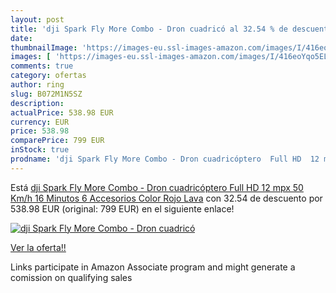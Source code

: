 ```yaml
---
layout: post
title: 'dji Spark Fly More Combo - Dron cuadricó al 32.54 % de descuento'
date: 
thumbnailImage: 'https://images-eu.ssl-images-amazon.com/images/I/416eoYqo5EL._SL200_.jpg'
images: [ 'https://images-eu.ssl-images-amazon.com/images/I/416eoYqo5EL._SL200_.jpg' ]
comments: true
category: ofertas
author: ring
slug: B072M1N5SZ
description:
actualPrice: 538.98 EUR
currency: EUR
price: 538.98
comparePrice: 799 EUR
inStock: true
prodname: 'dji Spark Fly More Combo - Dron cuadricóptero  Full HD  12 mpx  50 Km/h  16 Minutos  6 Accesorios  Color Rojo Lava'
---
```


Está [dji Spark Fly More Combo - Dron cuadricóptero  Full HD  12 mpx  50 Km/h  16 Minutos  6 Accesorios  Color Rojo Lava](https://www.amazon.es/dp/B072M1N5SZ/?tag=tolees-21) con 32.54 de descuento por 538.98 EUR (original: 799 EUR) en el siguiente enlace!

[![dji Spark Fly More Combo - Dron cuadricó](https://images-eu.ssl-images-amazon.com/images/I/416eoYqo5EL._SL200_.jpg)](https://www.amazon.es/dp/B072M1N5SZ/?tag=tolees-21)

[Ver la oferta!!](https://www.amazon.es/dp/B072M1N5SZ/?tag=tolees-21)

Links participate in Amazon Associate program and might generate a comission on qualifying sales



